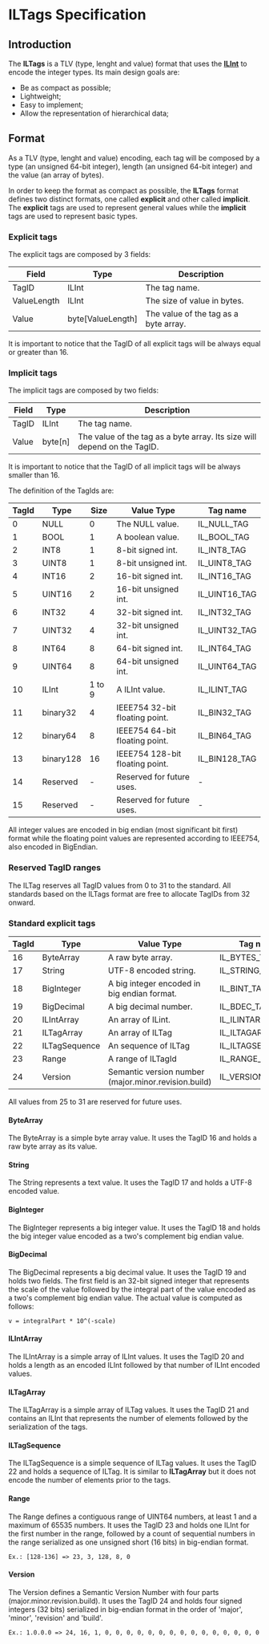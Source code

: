 # ILTags Specification

## Introduction

The **ILTags** is a TLV (type, lenght and value) format that uses the 
[**ILInt**](https://github.com/interlockledger/specification/tree/master/ILInt)
to encode the integer types. Its main design goals are:

* Be as compact as possible;
* Lightweight;
* Easy to implement;
* Allow the representation of hierarchical data;

## Format

As a TLV (type, lenght and value) encoding, each tag will be composed by a type (an
unsigned 64-bit integer), length (an unsigned 64-bit integer) and the value (an array
of bytes).

In order to keep the format as compact as possible, the **ILTags** format defines two
distinct formats, one called **explicit** and other called **implicit**. The **explicit** tags are used to represent general values while the **implicit** tags are used to represent basic types.

### Explicit tags

The explicit tags are composed by 3 fields:

Field | Type | Description
----- | ---- | -----------
TagID | ILInt | The tag name.
ValueLength | ILInt | The size of value in bytes.
Value | byte[ValueLength] | The value of the tag as a byte array.

It is important to notice that the TagID of all explicit tags will be always equal or greater than 16.

### Implicit tags

The implicit tags are composed by two fields:

Field | Type | Description
----- | ---- | -----------
TagID | ILInt | The tag name.
Value | byte[n] | The value of the tag as a byte array. Its size will depend on the TagID.

It is important to notice that the TagID of all implicit tags will be always smaller than 16.

The definition of the TagIds are:

TagId | Type | Size | Value Type | Tag name
----- | ---- | ---- | ---------- | --------
0 | NULL | 0 | The NULL value. | IL_NULL_TAG
1 | BOOL | 1 | A boolean value. | IL_BOOL_TAG
2 | INT8 | 1 | 8-bit signed int. | IL_INT8_TAG
3 | UINT8 | 1 | 8-bit unsigned int. | IL_UINT8_TAG
4 | INT16 | 2 | 16-bit signed int. | IL_INT16_TAG
5 | UINT16 | 2 | 16-bit unsigned int. | IL_UINT16_TAG
6 | INT32 | 4 | 32-bit signed int. | IL_INT32_TAG
7 | UINT32 | 4 | 32-bit unsigned int. | IL_UINT32_TAG
8 | INT64 | 8 | 64-bit signed int. | IL_INT64_TAG
9 | UINT64 | 8 | 64-bit unsigned int. | IL_UINT64_TAG
10 | ILInt | 1 to 9 | A ILInt value. | IL_ILINT_TAG
11 | binary32 | 4 | IEEE754 32-bit floating point. | IL_BIN32_TAG
12 | binary64 | 8 | IEEE754 64-bit floating point. | IL_BIN64_TAG
13 | binary128 | 16 | IEEE754 128-bit floating point. | IL_BIN128_TAG
14 | Reserved | - | Reserved for future uses. | -
15 | Reserved | - | Reserved for future uses. | -

All integer values are encoded in big endian (most significant bit first) format while
the floating point values are represented according to IEEE754, also encoded in BigEndian.

### Reserved TagID ranges

The ILTag reserves all TagID values from 0 to 31 to the standard. All standards based on the ILTags format are free to allocate TagIDs from 32 onward.

### Standard explicit tags

TagId | Type | Value Type | Tag name
----- | ---- | ---------- | --------
16 | ByteArray | A raw byte array. | IL_BYTES_TAG
17 | String |  UTF-8 encoded string. | IL_STRING_TAG
18 | BigInteger | A big integer encoded in big endian format. | IL_BINT_TAG
19 | BigDecimal | A big decimal number. | IL_BDEC_TAG
20 | ILIntArray | An array of ILint. | IL_ILINTARRAY_TAG
21 | ILTagArray | An array of ILTag | IL_ILTAGARRAY_TAG
22 | ILTagSequence | An sequence of ILTag | IL_ILTAGSEQ_TAG
23 | Range | A range of ILTagId | IL_RANGE_TAG
24 | Version | Semantic version number (major.minor.revision.build) | IL_VERSION_TAG

All values from 25 to 31 are reserved for future uses.

#### ByteArray

The ByteArray is a simple byte array value. It uses the TagID 16 and holds a raw byte array as its value.

#### String

The String represents a text value. It uses the TagID 17 and holds a UTF-8 encoded value.

#### BigInteger

The BigInteger represents a big integer value. It uses the TagID 18 and holds the big integer value encoded as a two's complement big endian value.

#### BigDecimal

The BigDecimal represents a big decimal value. It uses the TagID 19 and holds two fields. The first field is an 32-bit signed integer that represents the scale of the value followed by the integral part of the value encoded as a two's complement big endian value. The actual value is computed as follows:

    v = integralPart * 10^(-scale)

#### ILIntArray

The ILIntArray is a simple array of ILInt values. It uses the TagID 20 and holds a length as an encoded ILInt followed by that number of ILInt encoded values.

#### ILTagArray

The ILTagArray is a simple array of ILTag values. It uses the TagID 21 and contains
an ILInt that represents the number of elements followed by the serialization of
the tags.

#### ILTagSequence

The ILTagSequence is a simple sequence of ILTag values. It uses the TagID 22 and holds
a sequence of ILTag. It is similar to **ILTagArray** but it does not encode
the number of elements prior to the tags.

#### Range

The Range defines a contiguous range of UINT64 numbers, at least 1 and a maximum of 65535 numbers. It uses the TagID 23 and holds
one ILInt for the first number in the range, followed by a count of sequential numbers in the range serialized 
as one unsigned short (16 bits) in big-endian format.

	Ex.: [128-136] => 23, 3, 128, 8, 0


#### Version

The Version defines a Semantic Version Number with four parts (major.minor.revision.build). It uses the TagID 24 and holds
four signed integers (32 bits) serialized in big-endian format in the order of 'major', 'minor', 'revision' and 'build'.

	Ex.: 1.0.0.0 => 24, 16, 1, 0, 0, 0, 0, 0, 0, 0, 0, 0, 0, 0, 0, 0, 0, 0





